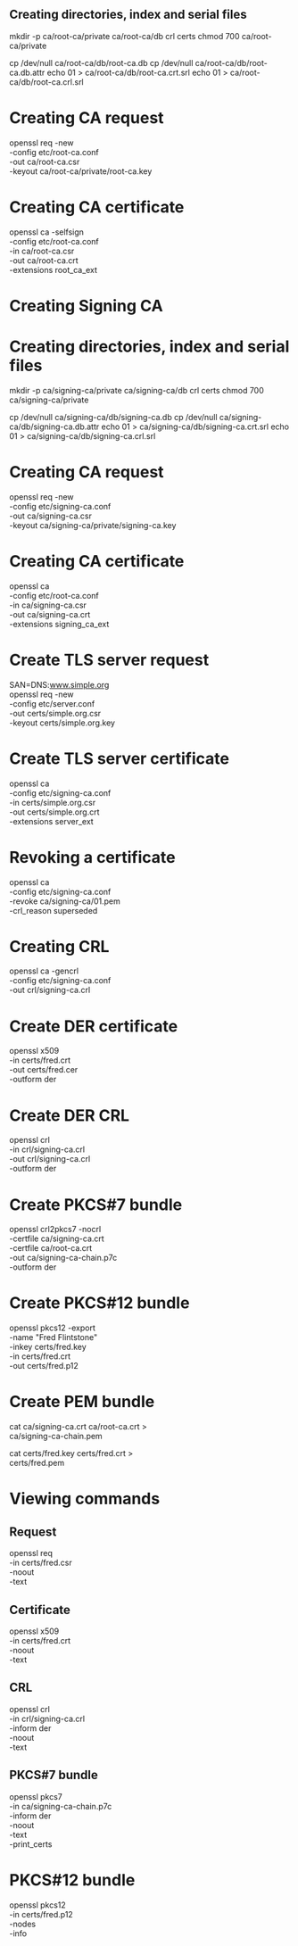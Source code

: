 
## Creating directories, index and serial files

mkdir -p ca/root-ca/private ca/root-ca/db crl certs
chmod 700 ca/root-ca/private


cp /dev/null ca/root-ca/db/root-ca.db
cp /dev/null ca/root-ca/db/root-ca.db.attr
echo 01 > ca/root-ca/db/root-ca.crt.srl
echo 01 > ca/root-ca/db/root-ca.crl.srl

# Creating CA request

openssl req -new \
    -config etc/root-ca.conf \
    -out ca/root-ca.csr \
    -keyout ca/root-ca/private/root-ca.key

# Creating CA certificate

openssl ca -selfsign \
    -config etc/root-ca.conf \
    -in ca/root-ca.csr \
    -out ca/root-ca.crt \
    -extensions root_ca_ext


# Creating Signing CA

# Creating directories, index and serial files

mkdir -p ca/signing-ca/private ca/signing-ca/db crl certs
chmod 700 ca/signing-ca/private

cp /dev/null ca/signing-ca/db/signing-ca.db
cp /dev/null ca/signing-ca/db/signing-ca.db.attr
echo 01 > ca/signing-ca/db/signing-ca.crt.srl
echo 01 > ca/signing-ca/db/signing-ca.crl.srl

# Creating CA request

openssl req -new \
    -config etc/signing-ca.conf \
    -out ca/signing-ca.csr \
    -keyout ca/signing-ca/private/signing-ca.key

# Creating CA certificate

openssl ca \
    -config etc/root-ca.conf \
    -in ca/signing-ca.csr \
    -out ca/signing-ca.crt \
    -extensions signing_ca_ext

# Create TLS server request

SAN=DNS:www.simple.org \
openssl req -new \
    -config etc/server.conf \
    -out certs/simple.org.csr \
    -keyout certs/simple.org.key

# Create TLS server certificate 

openssl ca \
    -config etc/signing-ca.conf \
    -in certs/simple.org.csr \
    -out certs/simple.org.crt \
    -extensions server_ext

# Revoking a certificate

openssl ca \
    -config etc/signing-ca.conf \
    -revoke ca/signing-ca/01.pem \
    -crl_reason superseded

# Creating CRL

openssl ca -gencrl \
    -config etc/signing-ca.conf \
    -out crl/signing-ca.crl

# Create DER certificate

openssl x509 \
    -in certs/fred.crt \
    -out certs/fred.cer \
    -outform der

# Create DER CRL

openssl crl \
    -in crl/signing-ca.crl \
    -out crl/signing-ca.crl \
    -outform der

# Create PKCS#7 bundle 

openssl crl2pkcs7 -nocrl \
    -certfile ca/signing-ca.crt \
    -certfile ca/root-ca.crt \
    -out ca/signing-ca-chain.p7c \
    -outform der

# Create PKCS#12 bundle

openssl pkcs12 -export \
    -name "Fred Flintstone" \
    -inkey certs/fred.key \
    -in certs/fred.crt \
    -out certs/fred.p12

# Create PEM bundle

cat ca/signing-ca.crt ca/root-ca.crt > \
    ca/signing-ca-chain.pem

cat certs/fred.key certs/fred.crt > \
    certs/fred.pem

# Viewing commands

## Request 

openssl req \
    -in certs/fred.csr \
    -noout \
    -text

## Certificate

openssl x509 \
    -in certs/fred.crt \
    -noout \
    -text

## CRL

openssl crl \
    -in crl/signing-ca.crl \
    -inform der \
    -noout \
    -text

## PKCS#7 bundle

openssl pkcs7 \
    -in ca/signing-ca-chain.p7c \
    -inform der \
    -noout \
    -text \
    -print_certs

# PKCS#12 bundle

openssl pkcs12 \
    -in certs/fred.p12 \
    -nodes \
    -info

